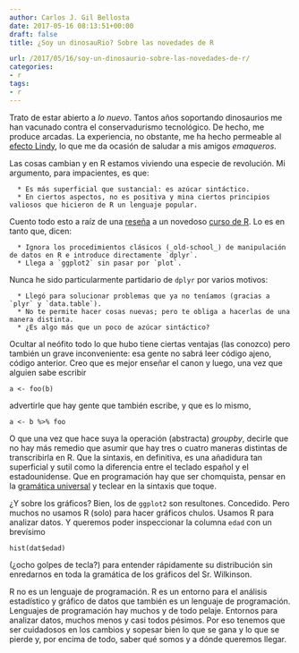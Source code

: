 ```yaml
---
author: Carlos J. Gil Bellosta
date: 2017-05-16 08:13:51+00:00
draft: false
title: ¿Soy un dinosauRio? Sobre las novedades de R

url: /2017/05/16/soy-un-dinosaurio-sobre-las-novedades-de-r/
categories:
- r
tags:
- r
---
```


Trato de estar abierto a _lo nuevo_. Tantos años soportando dinosaurios me han vacunado contra el conservadurismo tecnológico. De hecho, me produce arcadas. La experiencia, no obstante, me ha hecho permeable al [efecto Lindy](https://en.wikipedia.org/wiki/Lindy_effect), lo que me da ocasión de saludar a mis amigos _emaqueros_.

Las cosas cambian y en R estamos viviendo una especie de revolución. Mi argumento, para impacientes, es que:



	  * Es más superficial que sustancial: es azúcar sintáctico.
	  * En ciertos aspectos, no es positiva y mina ciertos principios valiosos que hicieron de R un lenguaje popular.


Cuento todo esto a raíz de una [reseña](http://blog.revolutionanalytics.com/2017/05/technical-foundations-of-informatics.html) a un novedoso [curso de R](https://info201-s17.github.io/book/index.html). Lo es en tanto que, dicen:




	  * Ignora los procedimientos clásicos (_old-school_) de manipulación de datos en R e introduce directamente `dplyr`.
	  * Llega a `ggplot2` sin pasar por `plot`.


Nunca he sido particularmente partidario de `dplyr` por varios motivos:



	  * Llegó para solucionar problemas que ya no teníamos (gracias a `plyr` y `data.table`).
	  * No te permite hacer cosas nuevas; pero te obliga a hacerlas de una manera distinta.
	  * ¿Es algo más que un poco de azúcar sintáctico?


Ocultar al neófito todo lo que hubo tiene ciertas ventajas (las conozco) pero también un grave inconveniente: esa gente no sabrá leer código ajeno, código anterior. Creo que es mejor enseñar el canon y luego, una vez que alguien sabe escribir



    a <- foo(b)



advertirle que hay gente que también escribe, y que es lo mismo,



    a <- b %>% foo



O que una vez que hace suya la operación (abstracta) _groupby_, decirle que no hay más remedio que asumir que hay tres o cuatro maneras distintas de transcribirla en R. Que la sintaxis, en definitiva, es una añadidura tan superficial y sutil como la diferencia entre el teclado español y el estadounidense. Que en programación hay que ser chomquista, pensar en la [gramática universal](https://en.wikipedia.org/wiki/Universal_grammar) y teclear en la sintaxis que toque.

¿Y sobre los gráficos? Bien, los de `ggplot2` son resultones. Concedido. Pero muchos no usamos R (solo) para hacer gráficos chulos. Usamos R para analizar datos. Y queremos poder inspeccionar la columna `edad` con un brevísimo



    hist(dat$edad)



(¿ocho golpes de tecla?) para entender rápidamente su distribución sin enredarnos en toda la gramática de los gráficos del Sr. Wilkinson.

R no es un lenguaje de programación. R es un entorno para el análisis estadístico y gráfico de datos que también es un lenguaje de programación. Lenguajes de programación hay muchos y de todo pelaje. Entornos para analizar datos, muchos menos y casi todos pésimos. Por eso tenemos que ser cuidadosos en los cambios y sopesar bien lo que se gana y lo que se pierde y, por encima de todo, saber qué somos y a dónde queremos llegar.
